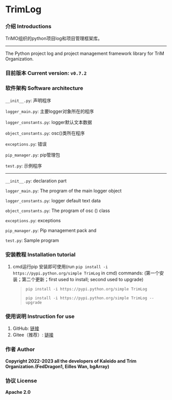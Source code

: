 # TrimLog

### 介绍 Introductions
TriMO组织的python项目log和项目管理框架库。

---

The Python project log and project management framework library for TriM Organization.


### 目前版本 Current version: `v0.7.2`

### 软件架构 Software architecture
`__init__.py`: 声明程序

`logger_main.py`: 主要logger对象所在的程序

`logger_constants.py`: logger默认文本数据

`object_constants.py`: osc()类所在程序

`exceptions.py`: 错误

`pip_manager.py`: pip管理包

`test.py`: 示例程序

---

`__init__.py`: declaration part

`logger_main.py`: The program of the main logger object

`logger_constants.py`: logger default text data

`object_constants.py`: The program of osc () class

`exceptions.py`: exceptions

`pip_manager.py`: Pip management pack and 

`test.py`: Sample program

### 安装教程 Installation tutorial

1. cmd运行pip 安装即可使用(run `pip install -i https://pypi.python.org/simple TrimLog` in cmd)
   commands: (第一个安装；第二个更新；first used to install; second used to upgrade)
   >`pip install -i https://pypi.python.org/simple TrimLog`
   >
   > `pip install -i https://pypi.python.org/simple TrimLog --upgrade`

### 使用说明 Instruction for use

1. GitHub: [链接](https://github.com/TriM-Organization/TrimLog/blob/master/Introduction.md)
2. Gitee（推荐）: [链接](https://gitee.com/TriM-Organization/TrimLog/blob/master/Introduction.md)

### 作者 Author

**Copyright 2022-2023 all the developers of Kaleido and Trim Organization.(FedDragon1, Eilles Wan, bgArray)**

### 协议 License

**Apache 2.0**
